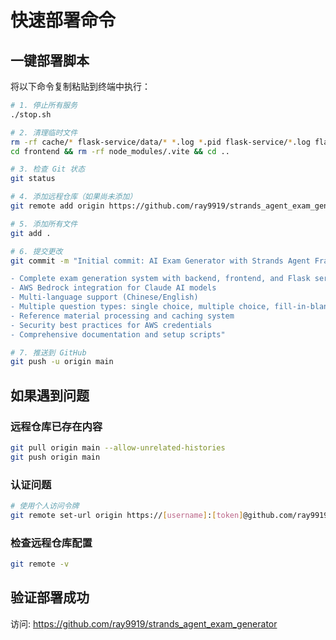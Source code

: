 # 快速部署命令

## 一键部署脚本

将以下命令复制粘贴到终端中执行：

```bash
# 1. 停止所有服务
./stop.sh

# 2. 清理临时文件
rm -rf cache/* flask-service/data/* *.log *.pid flask-service/*.log flask-service/*.pid frontend/*.log frontend/*.pid
cd frontend && rm -rf node_modules/.vite && cd ..

# 3. 检查 Git 状态
git status

# 4. 添加远程仓库（如果尚未添加）
git remote add origin https://github.com/ray9919/strands_agent_exam_generator.git

# 5. 添加所有文件
git add .

# 6. 提交更改
git commit -m "Initial commit: AI Exam Generator with Strands Agent Framework

- Complete exam generation system with backend, frontend, and Flask service
- AWS Bedrock integration for Claude AI models  
- Multi-language support (Chinese/English)
- Multiple question types: single choice, multiple choice, fill-in-blank
- Reference material processing and caching system
- Security best practices for AWS credentials
- Comprehensive documentation and setup scripts"

# 7. 推送到 GitHub
git push -u origin main
```

## 如果遇到问题

### 远程仓库已存在内容
```bash
git pull origin main --allow-unrelated-histories
git push origin main
```

### 认证问题
```bash
# 使用个人访问令牌
git remote set-url origin https://[username]:[token]@github.com/ray9919/strands_agent_exam_generator.git
```

### 检查远程仓库配置
```bash
git remote -v
```

## 验证部署成功
访问: https://github.com/ray9919/strands_agent_exam_generator